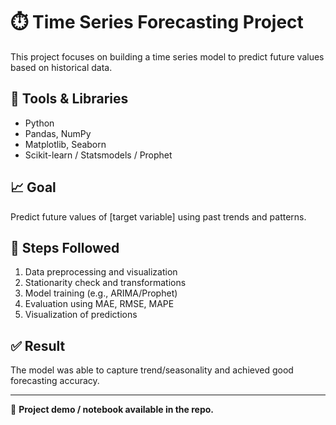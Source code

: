 # ⏱️ Time Series Forecasting Project

This project focuses on building a time series model to predict future values based on historical data.

## 🔧 Tools & Libraries
- Python
- Pandas, NumPy
- Matplotlib, Seaborn
- Scikit-learn / Statsmodels / Prophet

## 📈 Goal
Predict future values of [target variable] using past trends and patterns.

## 🚀 Steps Followed
1. Data preprocessing and visualization
2. Stationarity check and transformations
3. Model training (e.g., ARIMA/Prophet)
4. Evaluation using MAE, RMSE, MAPE
5. Visualization of predictions

## ✅ Result
The model was able to capture trend/seasonality and achieved good forecasting accuracy.

---

📌 **Project demo / notebook available in the repo.**
